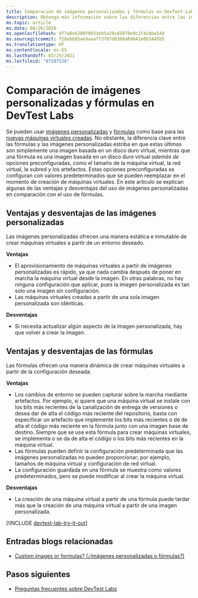 ```yaml
---
title: Comparación de imágenes personalizadas y fórmulas en DevTest Labs | Microsoft Docs
description: Obtenga más información sobre las diferencias entre las imágenes personalizadas y las fórmulas como bases de máquina virtual para que pueda decidir cuál se adapta mejor a su entorno.
ms.topic: article
ms.date: 06/26/2020
ms.openlocfilehash: df7a8e6209f8033eb5a29c65079e9c2f4cbbe544
ms.sourcegitcommit: f28ebb95ae9aaaff3f87d8388a09b41e0b3445b5
ms.translationtype: HT
ms.contentlocale: es-ES
ms.lasthandoff: 03/29/2021
ms.locfileid: "87287526"
---
```

# <a name="comparing-custom-images-and-formulas-in-devtest-labs"></a>Comparación de imágenes personalizadas y fórmulas en DevTest Labs
Se pueden usar [imágenes personalizadas](devtest-lab-create-template.md) y [fórmulas](devtest-lab-manage-formulas.md) como base para las [nuevas máquinas virtuales creadas](devtest-lab-add-vm.md). No obstante, la diferencia clave entre las fórmulas y las imágenes personalizadas estriba en que estas últimas son simplemente una imagen basada en un disco duro virtual, mientras que una fórmula es una imagen basada en un disco duro virtual *además de* opciones preconfiguradas, como el tamaño de la máquina virtual, la red virtual, la subred y los artefactos. Estas opciones preconfiguradas se configuran con valores predeterminados que se pueden reemplazar en el momento de creación de máquinas virtuales. En este artículo se explican algunas de las ventajas y desventajas del uso de imágenes personalizadas en comparación con el uso de fórmulas.

## <a name="custom-image-pros-and-cons"></a>Ventajas y desventajas de las imágenes personalizadas
Las imágenes personalizadas ofrecen una manera estática e inmutable de crear máquinas virtuales a partir de un entorno deseado. 

**Ventajas**

* El aprovisionamiento de máquinas virtuales a partir de imágenes personalizadas es rápido, ya que nada cambia después de poner en marcha la máquina virtual desde la imagen. En otras palabras, no hay ninguna configuración que aplicar, pues la imagen personalizada es tan solo una imagen sin configuración. 
* Las máquinas virtuales creadas a partir de una sola imagen personalizada son idénticas.

**Desventajas**

* Si necesita actualizar algún aspecto de la imagen personalizada, hay que volver a crear la imagen.  

## <a name="formula-pros-and-cons"></a>Ventajas y desventajas de las fórmulas
Las fórmulas ofrecen una manera dinámica de crear máquinas virtuales a partir de la configuración deseada.

**Ventajas**

* Los cambios de entorno se pueden capturar sobre la marcha mediante artefactos. Por ejemplo, si quiere que una máquina virtual se instale con los bits más recientes de la canalización de entrega de versiones o desea dar de alta el código más reciente del repositorio, basta con especificar un artefacto que implemente los bits más recientes o dé de alta el código más reciente en la fórmula junto con una imagen base de destino. Siempre que se use esta fórmula para crear máquinas virtuales, se implementa o se da de alta el código o los bits más recientes en la máquina virtual. 
* Las fórmulas pueden definir la configuración predeterminada que las imágenes personalizadas no pueden proporcionar; por ejemplo, tamaños de máquina virtual y configuración de red virtual. 
* La configuración guardada en una fórmula se muestra como valores predeterminados, pero se puede modificar al crear la máquina virtual. 

**Desventajas**

* La creación de una máquina virtual a partir de una fórmula puede tardar más que la creación de una máquina virtual a partir de una imagen personalizada.

[!INCLUDE [devtest-lab-try-it-out](../../includes/devtest-lab-try-it-out.md)]

## <a name="related-blog-posts"></a>Entradas blogs relacionadas
* [Custom images or formulas? (¿Imágenes personalizadas o fórmulas?)](./devtest-lab-faq.md#blog-post)

## <a name="next-steps"></a>Pasos siguientes
- [Preguntas frecuentes sobre DevTest Labs](devtest-lab-faq.md)
